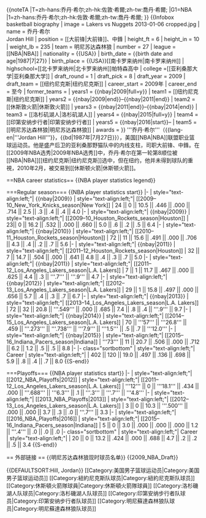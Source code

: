 {{noteTA
|T=zh-hans:乔丹·希尔;zh-hk:佐敦·希爾;zh-tw:喬丹·希爾;
|G1=NBA
|1=zh-hans:乔丹·希尔;zh-hk:佐敦·希爾;zh-tw:喬丹·希爾;
}}
{{Infobox basketball biography
| image = Lakers vs Nuggets 2013-01-06 cropped.jpg
| name = 乔丹·希尔<br />Jordan Hill
| position = [[大前锋|大前锋]]、中鋒
| height_ft = 6
| height_in = 10
| weight_lb = 235
| team         = 明尼苏达森林狼
| number       = 27
| league = [[NBA|NBA]]
| nationality = {{USA}}
| birth_date = {{birth date and age|1987|7|27}}
| birth_place = {{USA}}[[南卡罗来纳州|南卡罗来纳州]]
| highschool=[[北卡罗来纳州|北卡罗来纳州]]帕特森高中
| college =[[亚利桑那大学|亚利桑那大学]] 
| draft_round = 1
| draft_pick  = 8
| draft_year = 2009
| draft_team = [[纽约尼克斯|纽约尼克斯]]
| career_start = 2009年
| career_end = 至今
| former_teams = 
| years1       = {{nbay|2009|full=y}} 
| team1        = [[纽约尼克斯|纽约尼克斯]]
| years2       = {{nbay|2009|end}}–{{nbay|2011|end}} 
| team2        = [[休斯敦火箭|休斯敦火箭]]
| years3       = {{nbay|2011|end}}–{{nbay|2014|end}}
| team3        = [[洛杉矶湖人|洛杉矶湖人]]
| years4       = {{nbay|2015|full=y}}
| team4       = [[印第安纳步行者|印第安纳步行者]]
| years5       = {{nbay|2016|start}}–
| team5        = [[明尼苏达森林狼|明尼苏达森林狼]]
| awards = 
}}
'''乔丹·希尔'''（{{lang-en|'''Jordan Hill'''}}，{{bd|1987年|7月27日}}），美国[[NBA|NBA]]联盟职业篮球运动员。他是盛产后卫的亚利桑那野猫队中的内线支柱，司职大前锋、中鋒。在[[2009年NBA选秀|2009年NBA选秀]]中，乔丹·希尔在第一轮第8顺位被[[NBA|NBA]][[纽约尼克斯|纽约尼克斯]]选中，但在纽约，他并未得到球队的重視，2010年2月，被交易到[[休斯顿火箭|休斯顿火箭]]。

==NBA career statistics==
{{NBA player statistics legend}}

===Regular season===
{{NBA player statistics start}}
|-
| style="text-align:left;"| {{nbay|2009}}
| style="text-align:left;"| [[2009–10_New_York_Knicks_season|New York]]
| 24 || 0 || 10.5 || .446 || .000 || .714 || 2.5 || .3 || .4 || .4 || 4.0
|-
| style="text-align:left;"| {{nbay|2009}}
| style="text-align:left;"| [[2009–10_Houston_Rockets_season|Houston]]
| 23|| 0 || 16.2 || .532 || .000 || .660 || 5.0 || .6 || .2 || .5 || 6.4
|-
| style="text-align:left;"| {{nbay|2010}}
| style="text-align:left;"| [[2010–11_Houston_Rockets_season|Houston]]
| 72 || 11 || 15.6 || .491 || .000 || .706 || 4.3 || .4 || .2 || .7 || 5.6
|-
| style="text-align:left;"| {{nbay|2011}}
| style="text-align:left;"| [[2011–12_Houston_Rockets_season|Houston]]
| 32 || 7 || 14.7 || .504 || .000 || .641 || 4.8 || .4 || .3 || .7 || 5.0
|-
| style="text-align:left;"| {{nbay|2011}}
| style="text-align:left;"| [[2011–12_Los_Angeles_Lakers_season|L.A. Lakers]]
| 7 || 1 || 11.7 || .467 || .000 || .625 || 4.4 || .3 || '''.7''' || '''.9''' || 4.7
|-
| style="text-align:left;"| {{nbay|2012}}
| style="text-align:left;"| [[2012–13_Los_Angeles_Lakers_season|L.A. Lakers]]
| 29 || 1 || 15.8 || .497 || .000 || .656 || 5.7 || .4 || .3 || .7 || 6.7
|-
| style="text-align:left;"| {{nbay|2013}}
| style="text-align:left;"| [[2013–14_Los_Angeles_Lakers_season|L.A. Lakers]]
| 72 || 32 || 20.8 || '''.549''' || .000 || .685 || 7.4 || .8 || .4 || '''.9''' || 9.7
|-
| style="text-align:left;"| {{nbay|2014}}
| style="text-align:left;"| [[2014–15_Los_Angeles_Lakers_season|L.A. Lakers]]
| 70 || '''57''' || '''26.8''' || .459 || '''.273''' || '''.738''' || '''7.9''' || '''1.5''' || .5 || .7 || '''12.0'''
|-
| style="text-align:left;"| {{nbay|2015}}
| style="text-align:left;"| [[2015–16_Indiana_Pacers_season|Indiana]]
| '''73''' || 11 || 20.7 || .506 || .000 || .712 || 6.2 || 1.2 || .5 || .5 || 8.8
|-
|- class="sortbottom"
| style="text-align:left;"| Career
| style="text-align:left;"|
| 402 || 120 || 19.0 || .497 || .136 || .698 || 5.9 || .8 || .4 || .7 || 8.0
{{S-end}}

===Playoffs===
{{NBA player statistics start}}
|-
| style="text-align:left;"| [[2012_NBA_Playoffs|2012]]
| style="text-align:left;"| [[2011–12_Los_Angeles_Lakers_season|L.A. Lakers]]
| '''12''' || 0 || '''18.1''' || .434 || .000 || '''.688''' || '''6.3''' || .1 || '''.3''' || '''.7''' || '''4.8'''
|-
| style="text-align:left;"| [[2013_NBA_Playoffs|2013]]
| style="text-align:left;"| [[2012–13_Los_Angeles_Lakers_season|L.A. Lakers]]
| 3 || 0 || 10.3 || '''.500''' || .000 || .000 || 3.7 || .3 || .0 || '''.7''' || 3.3
|-
| style="text-align:left;"| [[2016_NBA_Playoffs|2016]]
| style="text-align:left;"| [[2015–16_Indiana_Pacers_season|Indiana]]
| 5 || 0 || 3.0 || .000 || .000 || .000 || 1.2 || '''.4''' || .0 || .0 || .0
|- class="sortbottom"
| style="text-align:left;"| Career
| style="text-align:left;"|
| 20 || 0 || 13.2 || .424 || .000 || .688 || 4.7 || .2 || .2 || .5 || 3.4
{{S-end}}

== 外部链接 ==
{{明尼苏达森林狼现时球员名单}}
{{2009_NBA_Draft}}

{{DEFAULTSORT:Hill, Jordan}}
[[Category:美国男子篮球运动员|Category:美国男子篮球运动员]]
[[Category:紐約尼克斯队球员|Category:紐約尼克斯队球员]]
[[Category:休斯頓火箭隊球員|Category:休斯頓火箭隊球員]]
[[Category:洛杉磯湖人队球员|Category:洛杉磯湖人队球员]]
[[Category:印第安纳步行者队球员|Category:印第安纳步行者队球员]]
[[Category:明尼蘇達森林狼队球员|Category:明尼蘇達森林狼队球员]]